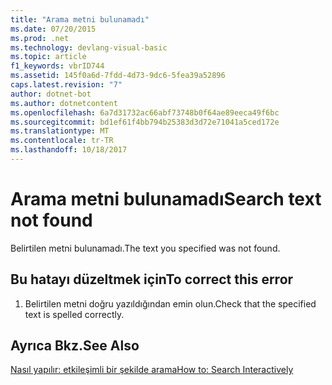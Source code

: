 ```yaml
---
title: "Arama metni bulunamadı"
ms.date: 07/20/2015
ms.prod: .net
ms.technology: devlang-visual-basic
ms.topic: article
f1_keywords: vbrID744
ms.assetid: 145f0a6d-7fdd-4d73-9dc6-5fea39a52896
caps.latest.revision: "7"
author: dotnet-bot
ms.author: dotnetcontent
ms.openlocfilehash: 6a7d31732ac66abf73748b0f64ae89eeca49f6bc
ms.sourcegitcommit: bd1ef61f4bb794b25383d3d72e71041a5ced172e
ms.translationtype: MT
ms.contentlocale: tr-TR
ms.lasthandoff: 10/18/2017
---
```

# <a name="search-text-not-found"></a><span data-ttu-id="31986-102">Arama metni bulunamadı</span><span class="sxs-lookup"><span data-stu-id="31986-102">Search text not found</span></span>
<span data-ttu-id="31986-103">Belirtilen metni bulunamadı.</span><span class="sxs-lookup"><span data-stu-id="31986-103">The text you specified was not found.</span></span>  
  
## <a name="to-correct-this-error"></a><span data-ttu-id="31986-104">Bu hatayı düzeltmek için</span><span class="sxs-lookup"><span data-stu-id="31986-104">To correct this error</span></span>  
  
1.  <span data-ttu-id="31986-105">Belirtilen metni doğru yazıldığından emin olun.</span><span class="sxs-lookup"><span data-stu-id="31986-105">Check that the specified text is spelled correctly.</span></span>  
  
## <a name="see-also"></a><span data-ttu-id="31986-106">Ayrıca Bkz.</span><span class="sxs-lookup"><span data-stu-id="31986-106">See Also</span></span>  
 [<span data-ttu-id="31986-107">Nasıl yapılır: etkileşimli bir şekilde arama</span><span class="sxs-lookup"><span data-stu-id="31986-107">How to: Search Interactively</span></span>](http://msdn.microsoft.com/en-us/e9fdbfab-bd59-401a-92d3-7ce1652b243c)
